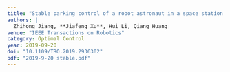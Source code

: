 ```yaml
---
title: "Stable parking control of a robot astronaut in a space station based on human dynamics"
authors: |
  Zhihong Jiang, **Jiafeng Xu**, Hui Li, Qiang Huang
venue: "IEEE Transactions on Robotics"
category: Optimal Control
year: 2019-09-20
doi: "10.1109/TRO.2019.2936302"
pdf: "2019-9-20 stable.pdf"
---
```

